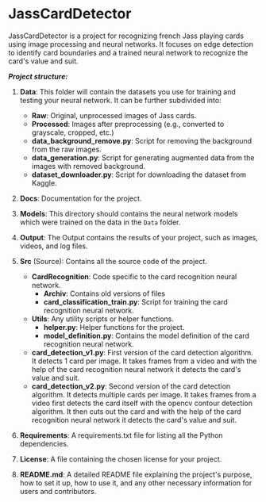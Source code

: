 # JassCardDetector
JassCardDetector is a project for recognizing french Jass playing cards using image processing and neural networks. It focuses on edge detection to identify card boundaries and a trained neural network to recognize the card's value and suit.

***Project structure:***

1. **Data**: This folder will contain the datasets you use for training and testing your neural network. It can be further subdivided into:
   - **Raw**: Original, unprocessed images of Jass cards.
   - **Processed**: Images after preprocessing (e.g., converted to grayscale, cropped, etc.)
   - **data_background_remove.py**: Script for removing the background from the raw images.
   - **data_generation.py**: Script for generating augmented data from the images with removed background.
   - **dataset_downloader.py**: Script for downloading the dataset from Kaggle.

2. **Docs**: Documentation for the project.

3. **Models**: This directory should contains the neural network models which were trained on the data in the `Data` folder.

4. **Output**: The Output contains the results of your project, such as images, videos, and log files.

5. **Src** (Source): Contains all the source code of the project.
   - **CardRecognition**: Code specific to the card recognition neural network.
      - **Archiv**: Contains old versions of files
      - **card_classification_train.py**: Script for training the card recognition neural network.
   - **Utils**: Any utility scripts or helper functions.
      - **helper.py**: Helper functions for the project.
      - **model_definition.py**: Contains the model definition of the card recognition neural network.
   - **card_detection_v1.py**: First version of the card detection algorithm. It detects 1 card per image. It takes frames from a video and with the help of the card recognition neural network it detects the card's value and suit.
   - **card_detection_v2.py**: Second version of the card detection algorithm. It detects multiple cards per image. It takes frames from a video first detects the card itself with the opencv contour detection algorithm. It then cuts out the card and with the help of the card recognition neural network it detects the card's value and suit.

6. **Requirements**: A requirements.txt file for listing all the Python dependencies.

7. **License**: A file containing the chosen license for your project.

8. **README.md**: A detailed README file explaining the project's purpose, how to set it up, how to use it, and any other necessary information for users and contributors.
